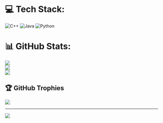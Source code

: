 
# 💻 Tech Stack:
![C++](https://img.shields.io/badge/c++-%2300599C.svg?style=for-the-badge&logo=c%2B%2B&logoColor=white) ![Java](https://img.shields.io/badge/java-%23ED8B00.svg?style=for-the-badge&logo=openjdk&logoColor=white) ![Python](https://img.shields.io/badge/python-3670A0?style=for-the-badge&logo=python&logoColor=ffdd54)
# 📊 GitHub Stats:
![](https://github-readme-stats.vercel.app/api?username=mrcdlrsr&theme=date_night&hide_border=false&include_all_commits=true&count_private=false)<br/>
![](https://github-readme-streak-stats.herokuapp.com/?user=mrcdlrsr&theme=date_night&hide_border=false)<br/>
![](https://github-readme-stats.vercel.app/api/top-langs/?username=mrcdlrsr&theme=date_night&hide_border=false&include_all_commits=true&count_private=false&layout=compact)

## 🏆 GitHub Trophies
![](https://github-profile-trophy.vercel.app/?username=mrcdlrsr&theme=date_night&no-frame=false&no-bg=false&margin-w=4)

---
[![](https://visitcount.itsvg.in/api?id=mrcdlrsr&icon=8&color=10)](https://visitcount.itsvg.in)

<!-- Proudly created with GPRM ( https://gprm.itsvg.in ) -->
